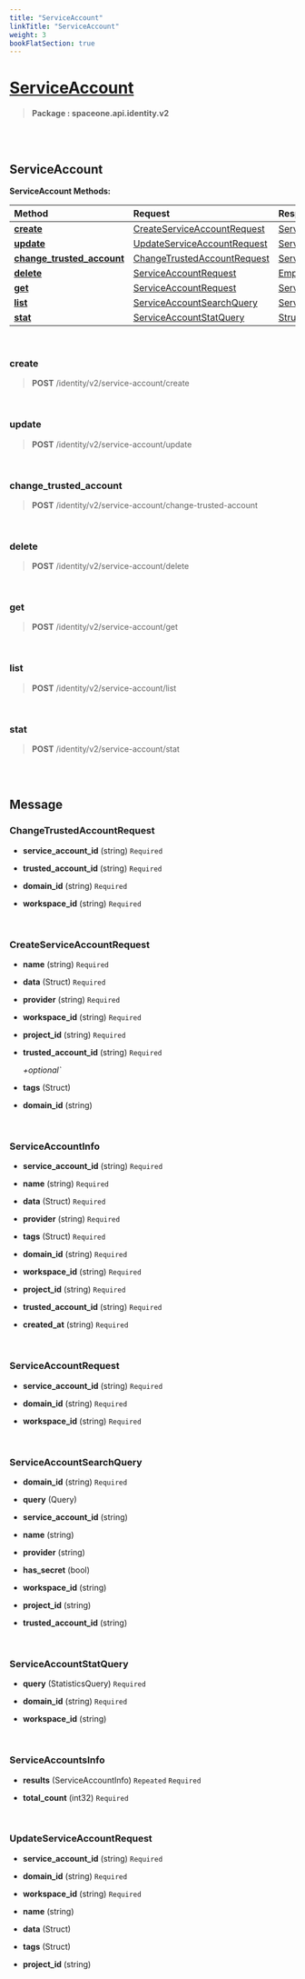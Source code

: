 ```yaml
---
title: "ServiceAccount"
linkTitle: "ServiceAccount"
weight: 3
bookFlatSection: true
---
```

# [ServiceAccount](#ServiceAccount)



>  **Package : spaceone.api.identity.v2**

<br>
<br>

## ServiceAccount





**ServiceAccount Methods:**


| Method | Request | Response |
| :----- | :-------- | :-------- |
| [**create**](./ServiceAccount#create) | [CreateServiceAccountRequest](ServiceAccount#createserviceaccountrequest) | [ServiceAccountInfo](ServiceAccount#serviceaccountinfo) |
| [**update**](./ServiceAccount#update) | [UpdateServiceAccountRequest](ServiceAccount#updateserviceaccountrequest) | [ServiceAccountInfo](ServiceAccount#serviceaccountinfo) |
| [**change_trusted_account**](./ServiceAccount#change_trusted_account) | [ChangeTrustedAccountRequest](ServiceAccount#changetrustedaccountrequest) | [ServiceAccountInfo](ServiceAccount#serviceaccountinfo) |
| [**delete**](./ServiceAccount#delete) | [ServiceAccountRequest](ServiceAccount#serviceaccountrequest) | [Empty](ServiceAccount#empty) |
| [**get**](./ServiceAccount#get) | [ServiceAccountRequest](ServiceAccount#serviceaccountrequest) | [ServiceAccountInfo](ServiceAccount#serviceaccountinfo) |
| [**list**](./ServiceAccount#list) | [ServiceAccountSearchQuery](ServiceAccount#serviceaccountsearchquery) | [ServiceAccountsInfo](ServiceAccount#serviceaccountsinfo) |
| [**stat**](./ServiceAccount#stat) | [ServiceAccountStatQuery](ServiceAccount#serviceaccountstatquery) | [Struct](ServiceAccount#struct) |



    
<br>

### create





> **POST** /identity/v2/service-account/create
>






    
<br>

### update





> **POST** /identity/v2/service-account/update
>






    
<br>

### change_trusted_account





> **POST** /identity/v2/service-account/change-trusted-account
>






    
<br>

### delete





> **POST** /identity/v2/service-account/delete
>






    
<br>

### get





> **POST** /identity/v2/service-account/get
>






    
<br>

### list





> **POST** /identity/v2/service-account/list
>






    
<br>

### stat





> **POST** /identity/v2/service-account/stat
>






    


<br>
<br>

## Message



### ChangeTrustedAccountRequest
* **service_account_id** (string)   `Required` 

    
* **trusted_account_id** (string)   `Required` 

    
* **domain_id** (string)   `Required` 

    
* **workspace_id** (string)   `Required` 

    <br>

### CreateServiceAccountRequest
* **name** (string)   `Required` 

    
* **data** (Struct)   `Required` 

    
* **provider** (string)   `Required` 

    
* **workspace_id** (string)   `Required` 

    
* **project_id** (string)   `Required` 

    
* **trusted_account_id** (string)   `Required` 

  *+optional`*

    
* **tags** (Struct)  

    
* **domain_id** (string)  

    <br>

### ServiceAccountInfo
* **service_account_id** (string)   `Required` 

    
* **name** (string)   `Required` 

    
* **data** (Struct)   `Required` 

    
* **provider** (string)   `Required` 

    
* **tags** (Struct)   `Required` 

    
* **domain_id** (string)   `Required` 

    
* **workspace_id** (string)   `Required` 

    
* **project_id** (string)   `Required` 

    
* **trusted_account_id** (string)   `Required` 

    
* **created_at** (string)   `Required` 

    <br>

### ServiceAccountRequest
* **service_account_id** (string)   `Required` 

    
* **domain_id** (string)   `Required` 

    
* **workspace_id** (string)   `Required` 

    <br>

### ServiceAccountSearchQuery
* **domain_id** (string)   `Required` 

    
* **query** (Query)  

    
* **service_account_id** (string)  

    
* **name** (string)  

    
* **provider** (string)  

    
* **has_secret** (bool)  

    
* **workspace_id** (string)  

    
* **project_id** (string)  

    
* **trusted_account_id** (string)  

    <br>

### ServiceAccountStatQuery
* **query** (StatisticsQuery)   `Required` 

    
* **domain_id** (string)   `Required` 

    
* **workspace_id** (string)  

    <br>

### ServiceAccountsInfo
* **results** (ServiceAccountInfo)  `Repeated`    `Required` 

    
* **total_count** (int32)   `Required` 

    <br>

### UpdateServiceAccountRequest
* **service_account_id** (string)   `Required` 

    
* **domain_id** (string)   `Required` 

    
* **workspace_id** (string)   `Required` 

    
* **name** (string)  

    
* **data** (Struct)  

    
* **tags** (Struct)  

    
* **project_id** (string)  

    <br>
